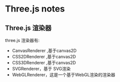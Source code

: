 # Three.js notes  



## Three.js 渲染器


three.js 渲染器有:

- CanvasRenderer ,基于canvas2D
- CSS2DRenderer ,基于canvas2D
- CSS3DRenderer ,基于canvas2D
- SVGRenderer，基于 SVG渲染 
-  WebGLRenderer，这是一个基于WebGL渲染的渲染器

